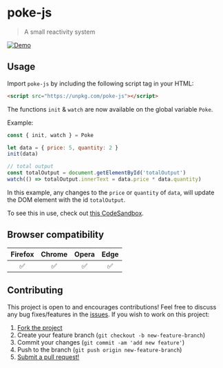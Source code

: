 # poke-js

> A small reactivity system

[![Demo](https://codesandbox.io/static/img/play-codesandbox.svg)](https://codesandbox.io/s/94l470xr3w?autoresize=1&fontsize=12&hidenavigation=1)

## Usage

Import `poke-js` by including the following script tag in your HTML:

```html
<script src="https://unpkg.com/poke-js"></script>
```

The functions `init` & `watch` are now available on the global variable `Poke`.

Example:

```js
const { init, watch } = Poke

let data = { price: 5, quantity: 2 }
init(data)

// total output
const totalOutput = document.getElementById('totalOutput')
watch(() => totalOutput.innerText = data.price * data.quantity)
```

In this example, any changes to the `price` or `quantity` of `data`, will update the DOM element with the id `totalOutput`.

To see this in use, check out [this CodeSandbox](https://codesandbox.io/s/94l470xr3w?autoresize=1&fontsize=12&hidenavigation=1).

## Browser compatibility

| Firefox | Chrome   | Opera  | Edge  |
|:-------:|:--------:|:------:|:-----:|
| ✅      | ✅       | ✅    | ✅    |

## Contributing

This project is open to and encourages contributions! Feel free to discuss any bug fixes/features in the [issues](https://github.com/shwilliam/poke-js/issues). If you wish to work on this project:

1. [Fork the project](https://github.com/shwilliam/poke-js)
2. Create your feature branch (`git checkout -b new-feature-branch`)
3. Commit your changes (`git commit -am 'add new feature'`)
4. Push to the branch (`git push origin new-feature-branch`)
5. [Submit a pull request!](https://github.com/shwilliam/poke-js/pull/new/master)
